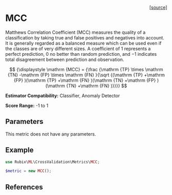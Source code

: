 <span style="float:right;"><a href="https://github.com/RubixML/ML/blob/master/src/CrossValidation/Metrics/MCC.php">[source]</a></span>

# MCC
Matthews Correlation Coefficient (MCC) measures the quality of a classification by taking true and false positives and negatives into account. It is generally regarded as a balanced measure which can be used even if the classes are of very different sizes. A coefficient of 1 represents a perfect prediction, 0 no better than random prediction, and −1 indicates total disagreement between prediction and observation.

$$
{\displaystyle \mathrm {MCC} = {\frac {\mathrm {TP} \times \mathrm {TN} -\mathrm {FP} \times \mathrm {FN} }{\sqrt {(\mathrm {TP} +\mathrm {FP} )(\mathrm {TP} +\mathrm {FN} )(\mathrm {TN} +\mathrm {FP} )(\mathrm {TN} +\mathrm {FN} )}}}}
$$

**Estimator Compatibility:** Classifier, Anomaly Detector

**Score Range:** -1 to 1

## Parameters
This metric does not have any parameters.

## Example
```php
use Rubix\ML\CrossValidation\Metrics\MCC;

$metric = new MCC();
```

## References
[^1]: B. W. Matthews. (1975). Decision of the Predicted and Observed Secondary Structure of T4 Phage Lysozyme.